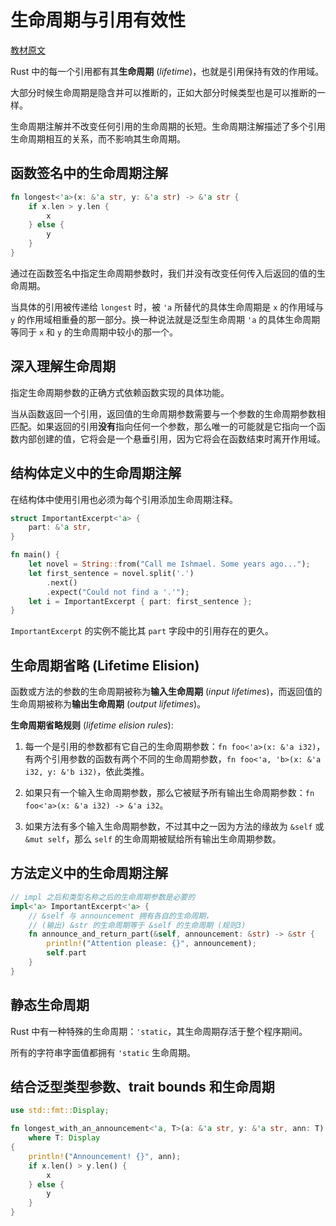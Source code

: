 # 生命周期与引用有效性

[教材原文](https://kaisery.github.io/trpl-zh-cn/ch10-03-lifetime-syntax.html)

Rust 中的每一个引用都有其**生命周期** (*lifetime*)，也就是引用保持有效的作用域。

大部分时候生命周期是隐含并可以推断的，正如大部分时候类型也是可以推断的一样。

生命周期注解并不改变任何引用的生命周期的长短。生命周期注解描述了多个引用生命周期相互的关系，而不影响其生命周期。

## 函数签名中的生命周期注解

```rust
fn longest<'a>(x: &'a str, y: &'a str) -> &'a str {
    if x.len > y.len {
        x
    } else {
        y
    }
}
```

通过在函数签名中指定生命周期参数时，我们并没有改变任何传入后返回的值的生命周期。

当具体的引用被传递给 `longest` 时，被 `'a` 所替代的具体生命周期是 `x` 的作用域与 `y` 的作用域相重叠的那一部分。换一种说法就是泛型生命周期 `'a` 的具体生命周期等同于 `x` 和 `y` 的生命周期中较小的那一个。

## 深入理解生命周期

指定生命周期参数的正确方式依赖函数实现的具体功能。

当从函数返回一个引用，返回值的生命周期参数需要与一个参数的生命周期参数相匹配。如果返回的引用**没有**指向任何一个参数，那么唯一的可能就是它指向一个函数内部创建的值，它将会是一个悬垂引用，因为它将会在函数结束时离开作用域。

## 结构体定义中的生命周期注解

在结构体中使用引用也必须为每个引用添加生命周期注释。

```rust
struct ImportantExcerpt<'a> {
    part: &'a str,
}

fn main() {
    let novel = String::from("Call me Ishmael. Some years ago...");
    let first_sentence = novel.split('.')
        .next()
        .expect("Could not find a '.'");
    let i = ImportantExcerpt { part: first_sentence };
}
```

`ImportantExcerpt` 的实例不能比其 `part` 字段中的引用存在的更久。

## 生命周期省略 (Lifetime Elision)

函数或方法的参数的生命周期被称为**输入生命周期** (*input lifetimes*)，而返回值的生命周期被称为**输出生命周期** (*output lifetimes*)。

**生命周期省略规则** (*lifetime elision rules*):

1. 每一个是引用的参数都有它自己的生命周期参数：`fn foo<'a>(x: &'a i32)`，有两个引用参数的函数有两个不同的生命周期参数，`fn foo<'a, 'b>(x: &'a i32, y: &'b i32)`，依此类推。

2. 如果只有一个输入生命周期参数，那么它被赋予所有输出生命周期参数：`fn foo<'a>(x: &'a i32) -> &'a i32`。

3. 如果方法有多个输入生命周期参数，不过其中之一因为方法的缘故为 `&self` 或 `&mut self`，那么 `self` 的生命周期被赋给所有输出生命周期参数。

## 方法定义中的生命周期注解

```rust
// impl 之后和类型名称之后的生命周期参数是必要的
impl<'a> ImportantExcerpt<'a> {
    // &self 与 announcement 拥有各自的生命周期，
    // (输出) &str 的生命周期等于 &self 的生命周期 (规则3)
    fn announce_and_return_part(&self, announcement: &str) -> &str {
        println!("Attention please: {}", announcement);
        self.part
    }
}
```

## 静态生命周期

Rust 中有一种特殊的生命周期：`'static`，其生命周期存活于整个程序期间。

所有的字符串字面值都拥有 `'static` 生命周期。

## 结合泛型类型参数、trait bounds 和生命周期

```rust
use std::fmt::Display;

fn longest_with_an_announcement<'a, T>(a: &'a str, y: &'a str, ann: T) -> &'a str
    where T: Display
{
    println!("Announcement! {}", ann);
    if x.len() > y.len() {
        x
    } else {
        y
    }
}
```